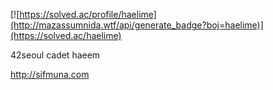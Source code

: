 [![https://solved.ac/profile/haelime](http://mazassumnida.wtf/api/generate_badge?boj=haelime)](https://solved.ac/haelime)

42seoul cadet haeem

http://sifmuna.com
